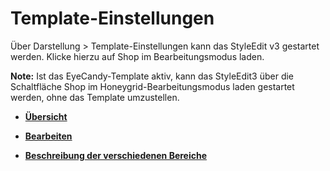 # Template-Einstellungen 

Über Darstellung \> Template-Einstellungen kann das StyleEdit v3 gestartet werden. Klicke hierzu auf Shop im Bearbeitungsmodus laden.

**Note:** Ist das EyeCandy-Template aktiv, kann das StyleEdit3 über die Schaltfläche Shop im Honeygrid-Bearbeitungsmodus laden gestartet werden, ohne das Template umzustellen.

-   **[Übersicht](10_2_2a_Uebersicht.md)**  

-   **[Bearbeiten](10_2_2b_Bearbeiten.md)**  

-   **[Beschreibung der verschiedenen Bereiche](10_2_2c_Beschreibung_der_verschiedenen_Bereiche.md)**  




